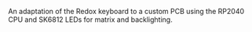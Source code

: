 An adaptation of the Redox keyboard to a custom PCB using the RP2040 CPU and 
SK6812 LEDs for matrix and backlighting.
